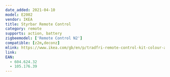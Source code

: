 ```yaml
---
date_added: 2021-04-10
model: E2002
vendor: IKEA
title: Styrbar Remote Control
category: remote
supports: action, battery
zigbeemodel: ['Remote Control N2']
compatible: [z2m,deconz]
mlink: https://www.ikea.com/gb/en/p/tradfri-remote-control-kit-colour-and-white-spectrum-60462432/
link: 
EAN: 
  - 604.624.32
  - 105.176.39
---
```

